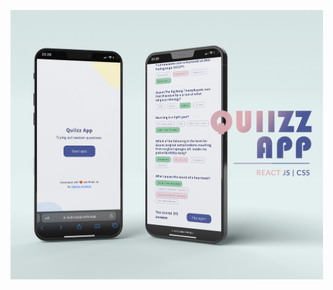 <a class="quizapp" href="https://github.com/oladipoayomide/quiizzapp"><img src="QUIIZZ-APP_2.jpg"  width= 500px
  height=auto /></a>
